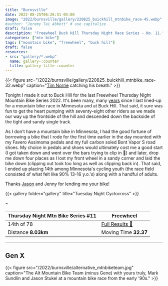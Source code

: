 ```yaml
---
title: "Burnsville"
date: 2022-08-25T06:26:51-05:00
image: "2022/burnsville/gallery/220825_buickhill_mtnbike_race-45.webp"
#author: "Jeremy Tai Abbett" # use capitalize
draft: false
description: "Freewheel Buck Hill Thursday Night Race Series - No. 11."
categories: ["mtn bike"]
tags: ["mountain bike", "freewheel", "buck hill"]
draft: false
resources: 
- src: "gallery/*.webp"
  name: gallery-:counter
  title: gallery-title-:counter
---
```

{{< figure src="/2022/burnsville/gallery/220825_buickhill_mtnbike_race-32.webp" caption="[Tim Norrie](https://www.strava.com/athletes/43032428) catching his breath." >}}

Tonight I made it out to Buck Hill for the last Freewheel Thursday Night Mountain Bike Series 2022. It's been many, many [years](#thealt) since I last lined-up for a mountain bike race in Minnesota and at Buck Hill. That said, it sure was fun to get the heart pumping with seventy-eight other riders as we made our way up the frontside of the hill and descended down the backside of the tight and sandy single track.

As I don't have a mountain bike in Minnesota, I had the good fortune of borrowing a bike that I rode for the first time earlier in the day mounted with my Favero Assimoma pedals and my full carbon soled Bont Vapor S road shoes. My choice in pedals and shoes would ultimately cost me a good start (I got taken down and went over the bars trying to clip in 🤪) and later, drop me down four places as I lost my front wheel in a sandy corner and laid the bike down (clipping out took too long as well as clipping back in). That said, I ended up placing 14th among Minnesota's cycling youth (the race field consisted of what felt like 90% 13-16 y.o.'s) along with a handful of adults.

Thanks [Jason](https://www.strava.com/athletes/4501137) and Jenny for lending me your bike!

{{< gallery folder="gallery" title="Tuesday Night Cyclocross" >}}

 ¬

| Thursday Night Mtn Bike Series #11 | [Freewheel](https://www.freewheelbike.com/articles/2022-buck-hill-race-information-pg1228.htm) |
| ----------- | ----------- |
| 14th of 78 | [Full Results 🔗](https://freewheelbikebuckhillthursday11.itsyourrace.com/Results.aspx?id=14635&y=2022&eid=113616&g=A&amin=0&amax=199) |
| Distance **8.03km** | Moving Time **32.37** |

---
## <a id="thealt"></a> Gen X
{{< figure src="/2022/burnsville/alternative_mtnbiketeam.jpg" caption="The Alt Mountain Bike Team (minus Gene) with yours truly, Mark Sundlin and Jason Stukel at a mountain bike race from the early '90s." >}}